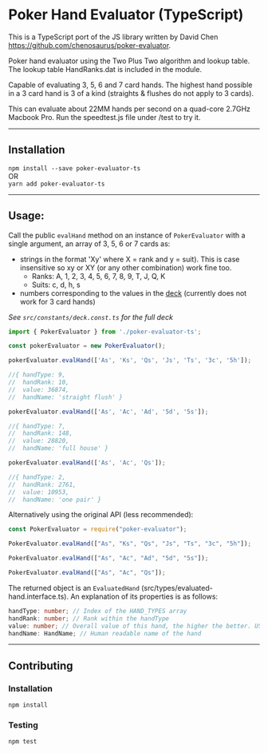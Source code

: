 # Poker Hand Evaluator (TypeScript)

This is a TypeScript port of the JS library written by David Chen https://github.com/chenosaurus/poker-evaluator.

Poker hand evaluator using the Two Plus Two algorithm and lookup table.
The lookup table HandRanks.dat is included in the module.

Capable of evaluating 3, 5, 6 and 7 card hands.  The highest hand possible in a 3 card hand is 3 of a kind (straights & flushes do not apply to 3 cards).

This can evaluate about 22MM hands per second on a quad-core 2.7GHz Macbook Pro. Run the speedtest.js file under /test to try it.

---

## Installation
`npm install --save poker-evaluator-ts`  
  OR  
`yarn add poker-evaluator-ts`

---

## Usage:

Call the public `evalHand` method on an instance of `PokerEvaluator` with a single argument, an array of 3, 5, 6 or 7 cards as:  
- strings in the format 'Xy' where X = rank and y = suit). This is case insensitive so xy or XY (or any other combination) work fine too.  
  - Ranks: A, 1, 2, 3, 4, 5, 6, 7, 8, 9, T, J, Q, K  
  - Suits: c, d, h, s  
- numbers corresponding to the values in the [deck](src/constants/deck.const.ts) (currently does not work for 3 card hands)

_See `src/constants/deck.const.ts` for the full deck_

```ts
import { PokerEvaluator } from './poker-evaluator-ts';

const pokerEvaluator = new PokerEvaluator();

pokerEvaluator.evalHand(['As', 'Ks', 'Qs', 'Js', 'Ts', '3c', '5h']);

//{ handType: 9,
//  handRank: 10,
//  value: 36874,
//  handName: 'straight flush' }

pokerEvaluator.evalHand(['As', 'Ac', 'Ad', '5d', '5s']);

//{ handType: 7,
//  handRank: 148,
//  value: 28820,
//  handName: 'full house' }

pokerEvaluator.evalHand(['As', 'Ac', 'Qs']);

//{ handType: 2,
//  handRank: 2761,
//  value: 10953,
//  handName: 'one pair' }
```

Alternatively using the original API (less recommended):

```js
const PokerEvaluator = require("poker-evaluator");

PokerEvaluator.evalHand(["As", "Ks", "Qs", "Js", "Ts", "3c", "5h"]);

PokerEvaluator.evalHand(["As", "Ac", "Ad", "5d", "5s"]);

PokerEvaluator.evalHand(["As", "Ac", "Qs"]);

```

The returned object is an `EvaluatedHand` (src/types/evaluated-hand.interface.ts). An explanation of its properties is as follows:  
```ts
handType: number; // Index of the HAND_TYPES array  
handRank: number; // Rank within the handType  
value: number; // Overall value of this hand, the higher the better. USE THIS TO DETERMINE WINNER OF A HAND  
handName: HandName; // Human readable name of the hand
```

---

## Contributing
### Installation
`npm install`

### Testing 
`npm test`

